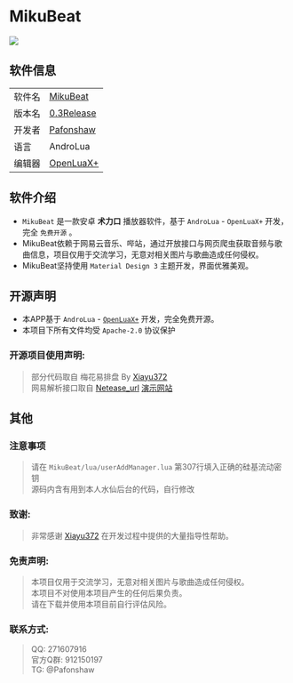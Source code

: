 # MikuBeat  

![](https://count.littlebell.top/@MikuBeat)

## 软件信息  

| | |
|-----|-----|  
| 软件名 | [MikuBeat](https://github.com/Pafonshaw/MikuBeat) |  
| 版本名 | [0.3Release](https://github.com/Pafonshaw/MikuBeat/releases/tag/0.3Release) |  
| 开发者 | [Pafonshaw](https://github.com/Pafonshaw) |  
| 语言 | AndroLua |  
| 编辑器 | [OpenLuaX+](https://github.com/znzsofficial/OpenLuaX_Open-Source) |  

## 软件介绍  

+  `MikuBeat` 是一款安卓 **术力口** 播放器软件，基于 `AndroLua` - `OpenLuaX+` 开发，完全 `免费开源` 。  
+ MikuBeat依赖于网易云音乐、哔站，通过开放接口与网页爬虫获取音频与歌曲信息，项目仅用于交流学习，无意对相关图片与歌曲造成任何侵权。  
+ MikuBeat坚持使用 `Material Design 3` 主题开发，界面优雅美观。  

## 开源声明  

+ 本APP基于 `AndroLua` - [`OpenLuaX+`](https://github.com/znzsofficial/OpenLuaX_Open-Source) 开发，完全免费开源。  
+ 本项目下所有文件均受 `Apache-2.0` 协议保护  

### 开源项目使用声明:  

 >    部分代码取自 梅花易排盘 By [Xiayu372](https://github.com/xiayu372/)  
 >    网易解析接口取自 [Netease_url](https://github.com/Suxiaoqinx/Netease_url) [演示网站](https://api.toubiec.cn/wyapi.html)


## 其他  

### 注意事项

> 请在 `MikuBeat/lua/userAddManager.lua` 第307行填入正确的硅基流动密钥  
> 源码内含有用到本人水仙后台的代码，自行修改


### 致谢:  

 >    非常感谢 [Xiayu372](https://github.com/xiayu372/) 在开发过程中提供的大量指导性帮助。  

### 免责声明:  

 >    本项目仅用于交流学习，无意对相关图片与歌曲造成任何侵权。  
 >    本项目不对使用本项目产生的任何后果负责。  
 >    请在下载并使用本项目前自行评估风险。  

### 联系方式:  

 >    QQ: 271607916  
 >    官方Q群: 912150197  
 >    TG: @Pafonshaw  


